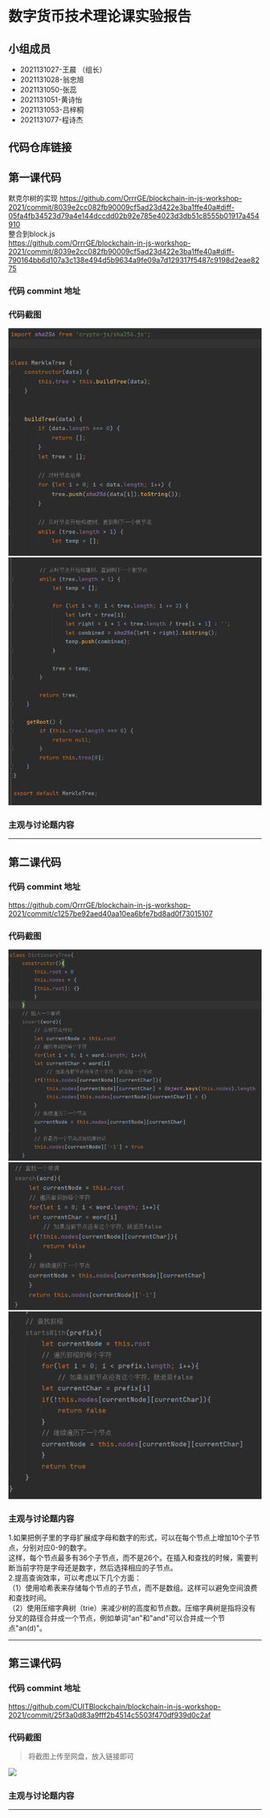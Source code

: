 # 数字货币技术理论课实验报告

## 小组成员

- 2021131027-王晨 （组长）
- 2021131028-翁忠旭
- 2021131050-张蕊
- 2021131051-黄诗怡
- 2021131053-吕梓桐
- 2021131077-程诗杰


## 代码仓库链接



## 第一课代码

默克尔树的实现
https://github.com/OrrrGE/blockchain-in-js-workshop-2021/commit/8039e2cc082fb90009cf5ad23d422e3ba1ffe40a#diff-05fa4fb34523d79a4e144dccdd02b92e785e4023d3db51c8555b01917a454910  
整合到block.js  
https://github.com/OrrrGE/blockchain-in-js-workshop-2021/commit/8039e2cc082fb90009cf5ad23d422e3ba1ffe40a#diff-790164bb6d107a3c138e494d5b9634a9fe09a7d129317f5487c9198d2eae8275

### 代码 commint 地址




### 代码截图

![image](https://github.com/OrrrGE/blockchain-in-js-workshop-2021/blob/lesson1/pic/clab1.1.png)  
![image](https://github.com/OrrrGE/blockchain-in-js-workshop-2021/blob/lesson1/pic/clab1.2.png)  


### 主观与讨论题内容

---



## 第二课代码


### 代码 commint 地址

https://github.com/OrrrGE/blockchain-in-js-workshop-2021/commit/c1257be92aed40aa10ea6bfe7bd8ad0f73015107


### 代码截图

![image](https://github.com/OrrrGE/blockchain-in-js-workshop-2021/blob/lesson1/pic/clab2.1.png)  
![image](https://github.com/OrrrGE/blockchain-in-js-workshop-2021/blob/lesson1/pic/clab2.2.png)  
![image](https://github.com/OrrrGE/blockchain-in-js-workshop-2021/blob/lesson1/pic/clab2.3.png)  


### 主观与讨论题内容  
1.如果把例子里的字母扩展成字母和数字的形式，可以在每个节点上增加10个子节点，分别对应0-9的数字。  
这样，每个节点最多有36个子节点，而不是26个。在插入和查找的时候，需要判断当前字符是字母还是数字，然后选择相应的子节点。   
2.提高查询效率，可以考虑以下几个方面：  
（1）使用哈希表来存储每个节点的子节点，而不是数组。这样可以避免空间浪费和查找时间。    
（2）使用压缩字典树（trie）来减少树的高度和节点数。压缩字典树是指将没有分叉的路径合并成一个节点，例如单词"an"和"and"可以合并成一个节点"an(d)"。  

---


## 第三课代码


### 代码 commint 地址

https://github.com/CUITBlockchain/blockchain-in-js-workshop-2021/commit/25f3a0d83a9fff2b4514c5503f470df939d0c2af


### 代码截图

> 将截图上传至网盘，放入链接即可

![](链接)


### 主观与讨论题内容



---
